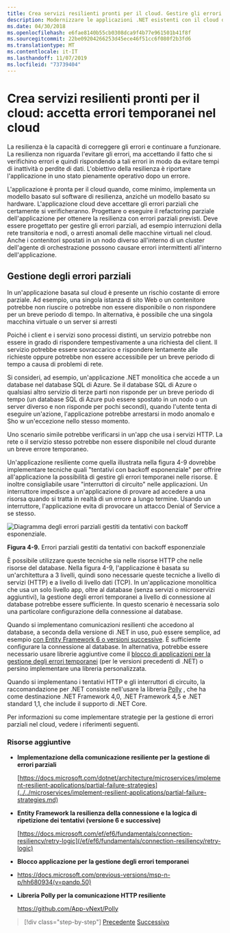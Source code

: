 ```yaml
---
title: Crea servizi resilienti pronti per il cloud. Gestire gli errori temporanei nel cloud
description: Modernizzare le applicazioni .NET esistenti con il cloud di Azure e i contenitori di Windows | Crea servizi resilienti pronti per il cloud. Gestire gli errori temporanei nel cloud
ms.date: 04/30/2018
ms.openlocfilehash: e6fae8140b55cb0308dca9f4b77e961501b41f8f
ms.sourcegitcommit: 22be09204266253d45ece46f51cc6f080f2b3fd6
ms.translationtype: MT
ms.contentlocale: it-IT
ms.lasthandoff: 11/07/2019
ms.locfileid: "73739404"
---
```

# <a name="build-resilient-services-ready-for-the-cloud-embrace-transient-failures-in-the-cloud"></a>Crea servizi resilienti pronti per il cloud: accetta errori temporanei nel cloud

La resilienza è la capacità di correggere gli errori e continuare a funzionare. La resilienza non riguarda l'evitare gli errori, ma accettando il fatto che si verifichino errori e quindi rispondendo a tali errori in modo da evitare tempi di inattività o perdite di dati. L'obiettivo della resilienza è riportare l'applicazione in uno stato pienamente operativo dopo un errore.

L'applicazione è pronta per il cloud quando, come minimo, implementa un modello basato sul software di resilienza, anziché un modello basato su hardware. L'applicazione cloud deve accettare gli errori parziali che certamente si verificheranno. Progettare o eseguire il refactoring parziale dell'applicazione per ottenere la resilienza con errori parziali previsti. Deve essere progettato per gestire gli errori parziali, ad esempio interruzioni della rete transitoria e nodi, o arresti anomali delle macchine virtuali nel cloud. Anche i contenitori spostati in un nodo diverso all'interno di un cluster dell'agente di orchestrazione possono causare errori intermittenti all'interno dell'applicazione.

## <a name="handling-partial-failure"></a>Gestione degli errori parziali

In un'applicazione basata sul cloud è presente un rischio costante di errore parziale. Ad esempio, una singola istanza di sito Web o un contenitore potrebbe non riuscire o potrebbe non essere disponibile o non rispondere per un breve periodo di tempo. In alternativa, è possibile che una singola macchina virtuale o un server si arresti

Poiché i client e i servizi sono processi distinti, un servizio potrebbe non essere in grado di rispondere tempestivamente a una richiesta del client. Il servizio potrebbe essere sovraccarico e rispondere lentamente alle richieste oppure potrebbe non essere accessibile per un breve periodo di tempo a causa di problemi di rete.

Si consideri, ad esempio, un'applicazione .NET monolitica che accede a un database nel database SQL di Azure. Se il database SQL di Azure o qualsiasi altro servizio di terze parti non risponde per un breve periodo di tempo (un database SQL di Azure può essere spostato in un nodo o un server diverso e non risponde per pochi secondi), quando l'utente tenta di eseguire un'azione, l'applicazione potrebbe arrestarsi in modo anomalo e Sho w un'eccezione nello stesso momento.

Uno scenario simile potrebbe verificarsi in un'app che usa i servizi HTTP. La rete o il servizio stesso potrebbe non essere disponibile nel cloud durante un breve errore temporaneo.

Un'applicazione resiliente come quella illustrata nella figura 4-9 dovrebbe implementare tecniche quali "tentativi con backoff esponenziale" per offrire all'applicazione la possibilità di gestire gli errori temporanei nelle risorse. È inoltre consigliabile usare "interruttori di circuito" nelle applicazioni. Un interruttore impedisce a un'applicazione di provare ad accedere a una risorsa quando si tratta in realtà di un errore a lungo termine. Usando un interruttore, l'applicazione evita di provocare un attacco Denial of Service a se stesso.

![Diagramma degli errori parziali gestiti da tentativi con backoff esponenziale.](./media/build-resilient-services-ready-for-the-cloud-embrace-transient-failures-in-the-cloud/retry-partial-failures.png)

**Figura 4-9.** Errori parziali gestiti da tentativi con backoff esponenziale

È possibile utilizzare queste tecniche sia nelle risorse HTTP che nelle risorse del database. Nella figura 4-9, l'applicazione è basata su un'architettura a 3 livelli, quindi sono necessarie queste tecniche a livello di servizi (HTTP) e a livello di livello dati (TCP). In un'applicazione monolitica che usa un solo livello app, oltre al database (senza servizi o microservizi aggiuntivi), la gestione degli errori temporanei a livello di connessione al database potrebbe essere sufficiente. In questo scenario è necessaria solo una particolare configurazione della connessione al database.

Quando si implementano comunicazioni resilienti che accedono al database, a seconda della versione di .NET in uso, può essere semplice, ad esempio [con Entity Framework 6 o versioni successive](/ef/ef6/fundamentals/connection-resiliency/retry-logic). È sufficiente configurare la connessione al database. In alternativa, potrebbe essere necessario usare librerie aggiuntive come il [blocco di applicazioni per la gestione degli errori temporanei](https://docs.microsoft.com/previous-versions/msp-n-p/hh680934(v=pandp.50)) (per le versioni precedenti di .NET) o persino implementare una libreria personalizzata.

Quando si implementano i tentativi HTTP e gli interruttori di circuito, la raccomandazione per .NET consiste nell'usare la libreria [Polly](https://github.com/App-vNext/Polly) , che ha come destinazione .NET Framework 4,0, .NET Framework 4,5 e .NET standard 1,1, che include il supporto di .NET Core.

Per informazioni su come implementare strategie per la gestione di errori parziali nel cloud, vedere i riferimenti seguenti.

### <a name="additional-resources"></a>Risorse aggiuntive

- **Implementazione della comunicazione resiliente per la gestione di errori parziali**

    [https://docs.microsoft.com/dotnet/architecture/microservices/implement-resilient-applications/partial-failure-strategies](../../microservices/implement-resilient-applications/partial-failure-strategies.md)

- **Entity Framework la resilienza della connessione e la logica di ripetizione dei tentativi (versione 6 e successive)**

    [https://docs.microsoft.com/ef/ef6/fundamentals/connection-resiliency/retry-logic](/ef/ef6/fundamentals/connection-resiliency/retry-logic)

- **Blocco applicazione per la gestione degli errori temporanei**

- <https://docs.microsoft.com/previous-versions/msp-n-p/hh680934(v=pandp.50)>

- **Libreria Polly per la comunicazione HTTP resiliente**

    https://github.com/App-vNext/Polly

>[!div class="step-by-step"]
>[Precedente](when-to-deploy-windows-containers-to-azure-container-service-kubernetes.md)
>[Successivo](modernize-your-apps-with-monitoring-and-telemetry.md)

